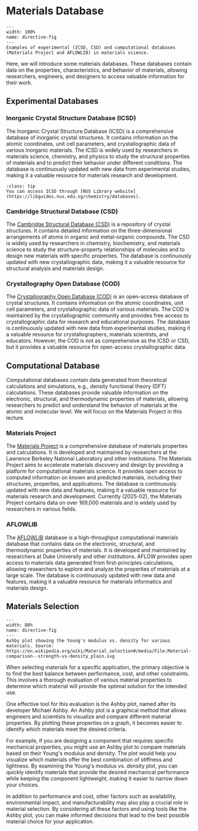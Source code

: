 # Materials Database
```{figure} ../figures/materials_database.png
---
width: 100%
name: directive-fig
---
Examples of experimental (ICSD, CSD) and computational databases (Materials Project and AFLOWLIB) in materials science.
```

Here, we will introduce some materials databases. These databases contain data on the properties, characteristics, and behavior of materials, allowing researchers, engineers, and designers to access valuable information for their work.

## Experimental Databases
### Inorganic Crystal Structure Database (ICSD)
The Inorganic Crystal Structure Database (ICSD) is a comprehensive database of inorganic crystal structures. It contains information on the atomic coordinates, unit cell parameters, and crystallographic data of various inorganic materials. The ICSD is widely used by researchers in materials science, chemistry, and physics to study the structural properties of materials and to predict their behavior under different conditions. The database is continuously updated with new data from experimental studies, making it a valuable resource for materials research and development.

```{admonition} ICSD
:class: tip
You can access ICSD through [NUS Library website](https://libguides.nus.edu.sg/chemistry/databases).
```

### Cambridge Structural Database (CSD)
The [Cambridge Structural Database (CSD)](https://www.ccdc.cam.ac.uk/structures/) is a repository of crystal structures. It contains detailed information on the three-dimensional arrangements of atoms in organic and metal-organic compounds. The CSD is widely used by researchers in chemistry, biochemistry, and materials science to study the structure-property relationships of molecules and to design new materials with specific properties. The database is continuously updated with new crystallographic data, making it a valuable resource for structural analysis and materials design.

### Crystallography Open Database (COD)
The [Crystallography Open Database (COD)](http://www.crystallography.net/) is an open-access database of crystal structures. It contains information on the atomic coordinates, unit cell parameters, and crystallographic data of various materials. The COD is maintained by the crystallographic community and provides free access to crystallographic data for research and educational purposes. The database is continuously updated with new data from experimental studies, making it a valuable resource for crystallographers, materials scientists, and educators. However, the COD is not as comprehensive as the ICSD or CSD, but it provides a valuable resource for open-access crystallographic data.


## Computational Database
Computational databases contain data generated from theoretical calculations and simulations, e.g., density functional theory (DFT) calculations. These databases provide valuable information on the electronic, structural, and thermodynamic properties of materials, allowing researchers to predict and understand the behavior of materials at the atomic and molecular level. We will focus on the Materials Project in this lecture.

### Materials Project
The [Materials Project](https://next-gen.materialsproject.org/) is a comprehensive database of materials properties and calculations. It is developed and maintained by researchers at the Lawrence Berkeley National Laboratory and other institutions. The Materials Project aims to accelerate materials discovery and design by providing a platform for computational materials science. It provides open access to computed information on known and predicted materials, including their structures, properties, and applications. The database is continuously updated with new data and features, making it a valuable resource for materials research and development. Currently (2025-02), the Materials Project contains data on over 169,000 materials and is widely used by researchers in various fields. 

### AFLOWLIB
The [AFLOWLIB](https://aflowlib.org/) database is a high-throughput computational materials database that contains data on the electronic, structural, and thermodynamic properties of materials. It is developed and maintained by researchers at Duke University and other institutions. AFLOW provides open access to materials data generated from first-principles calculations, allowing researchers to explore and analyze the properties of materials at a large scale. The database is continuously updated with new data and features, making it a valuable resource for materials informatics and materials design.

## Materials Selection
```{figure} ../figures/materials_database.png
---
width: 80%
name: directive-fig
---
Ashby plot showing the Young's modulus vs. density for various materials. Source: https://en.wikipedia.org/wiki/Material_selection#/media/File:Material-comparison--strength-vs-density_plain.svg
```
When selecting materials for a specific application, the primary objective is to find the best balance between performance, cost, and other constraints. This involves a thorough evaluation of various material properties to determine which material will provide the optimal solution for the intended use.

One effective tool for this evaluation is the Ashby plot, named after its developer Michael Ashby. An Ashby plot is a graphical method that allows engineers and scientists to visualize and compare different material properties. By plotting these properties on a graph, it becomes easier to identify which materials meet the desired criteria.

For example, if you are designing a component that requires specific mechanical properties, you might use an Ashby plot to compare materials based on their Young's modulus and density. The plot would help you visualize which materials offer the best combination of stiffness and lightness. By examining the Young's modulus vs. density plot, you can quickly identify materials that provide the desired mechanical performance while keeping the component lightweight, making it easier to narrow down your choices.

In addition to performance and cost, other factors such as availability, environmental impact, and manufacturability may also play a crucial role in material selection. By considering all these factors and using tools like the Ashby plot, you can make informed decisions that lead to the best possible material choice for your application.